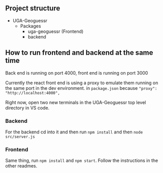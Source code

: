 ## Project structure

- UGA-Geoguessr
  - Packages
    - uga-geoguessr (Frontend)
    - backend

## How to run frontend and backend at the same time

Back end is running on port 4000, front end is running on port 3000

Currently the react front end is using a proxy to emulate them running on the same port in the dev environment. in `package.json` because `"proxy": "http://localhost:4000",`

Right now, open two new terminals in the UGA-Geoguessr top level directory in VS code.

### Backend

For the backend cd into it and then run `npm install` and then `node src/server.js`

### Frontend

Same thing, run `npm install` and `npm start`. Follow the instructions in the other readmes.
